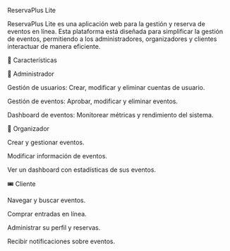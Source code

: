 ReservaPlus Lite

ReservaPlus Lite es una aplicación web para la gestión y reserva de eventos en línea. Esta plataforma está diseñada para simplificar la gestión de eventos, permitiendo a los administradores, organizadores y clientes interactuar de manera eficiente.

🚀 Características

👤 Administrador

Gestión de usuarios: Crear, modificar y eliminar cuentas de usuario.

Gestión de eventos: Aprobar, modificar y eliminar eventos.

Dashboard de eventos: Monitorear métricas y rendimiento del sistema.

📅 Organizador

Crear y gestionar eventos.

Modificar información de eventos.

Ver un dashboard con estadísticas de sus eventos.

🎟️ Cliente

Navegar y buscar eventos.

Comprar entradas en línea.

Administrar su perfil y reservas.

Recibir notificaciones sobre eventos.

